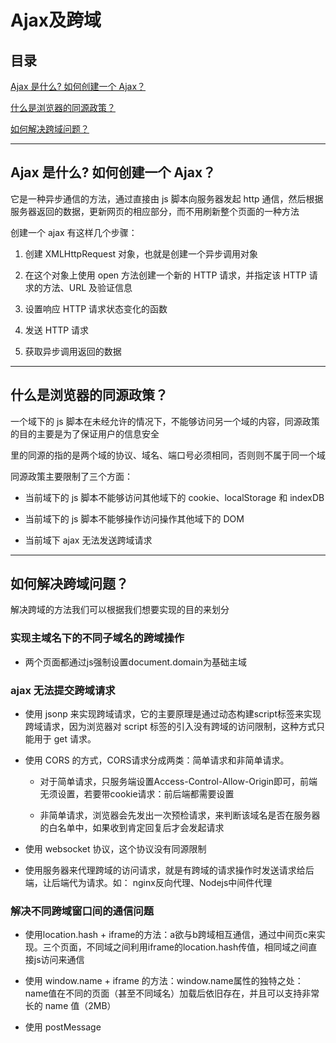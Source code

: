 # Ajax及跨域

## 目录

[Ajax 是什么? 如何创建一个 Ajax？](#jump1)

[什么是浏览器的同源政策？](#jump2)

[如何解决跨域问题？](#jump3)

[](#jump)

[](#jump)

[](#jump)

---	

<span id="jump1"></span>

## Ajax 是什么? 如何创建一个 Ajax？

它是一种异步通信的方法，通过直接由 js 脚本向服务器发起 http 通信，然后根据服务器返回的数据，更新网页的相应部分，而不用刷新整个页面的一种方法

创建一个 ajax 有这样几个步骤：

1. 创建 XMLHttpRequest 对象，也就是创建一个异步调用对象

2. 在这个对象上使用 open 方法创建一个新的 HTTP 请求，并指定该 HTTP 请求的方法、URL 及验证信息

3. 设置响应 HTTP 请求状态变化的函数

4. 发送 HTTP 请求

5. 获取异步调用返回的数据

---

<span id="jump2"></span>

## 什么是浏览器的同源政策？

一个域下的 js 脚本在未经允许的情况下，不能够访问另一个域的内容，同源政策的目的主要是为了保证用户的信息安全

里的同源的指的是两个域的协议、域名、端口号必须相同，否则则不属于同一个域

同源政策主要限制了三个方面：

- 当前域下的 js 脚本不能够访问其他域下的 cookie、localStorage 和 indexDB

- 当前域下的 js 脚本不能够操作访问操作其他域下的 DOM

- 当前域下 ajax 无法发送跨域请求

---

<span id="jump3"></span>

## 如何解决跨域问题？

解决跨域的方法我们可以根据我们想要实现的目的来划分

### 实现主域名下的不同子域名的跨域操作

- 两个页面都通过js强制设置document.domain为基础主域

### ajax 无法提交跨域请求

- 使用 jsonp 来实现跨域请求，它的主要原理是通过动态构建script标签来实现跨域请求，因为浏览器对 script 标签的引入没有跨域的访问限制，这种方式只能用于 get 请求。

- 使用 CORS 的方式，CORS请求分成两类：简单请求和非简单请求。

	- 对于简单请求，只服务端设置Access-Control-Allow-Origin即可，前端无须设置，若要带cookie请求：前后端都需要设置

	- 非简单请求，浏览器会先发出一次预检请求，来判断该域名是否在服务器的白名单中，如果收到肯定回复后才会发起请求

- 使用 websocket 协议，这个协议没有同源限制

- 使用服务器来代理跨域的访问请求，就是有跨域的请求操作时发送请求给后端，让后端代为请求。如： nginx反向代理、Nodejs中间件代理

### 解决不同跨域窗口间的通信问题

- 使用location.hash + iframe的方法：a欲与b跨域相互通信，通过中间页c来实现。三个页面，不同域之间利用iframe的location.hash传值，相同域之间直接js访问来通信

- 使用 window.name + iframe 的方法：window.name属性的独特之处：name值在不同的页面（甚至不同域名）加载后依旧存在，并且可以支持非常长的 name 值（2MB）

- 使用 postMessage
